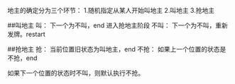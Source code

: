 地主的确定分为三个环节：
1.随机指定从某人开始叫地主
2.叫地主
3.抢地主

##叫地主
叫：
    下一个为不叫，end
    进入抢地主阶段
不叫：
    下一个为不叫，重新发牌。restart

##抢地主
抢：
    当前位置旧状态为叫地主，end
不抢：
    如果上一个位置的状态是不抢，end

如果下一个位置的状态时不叫，则默认执行不抢。